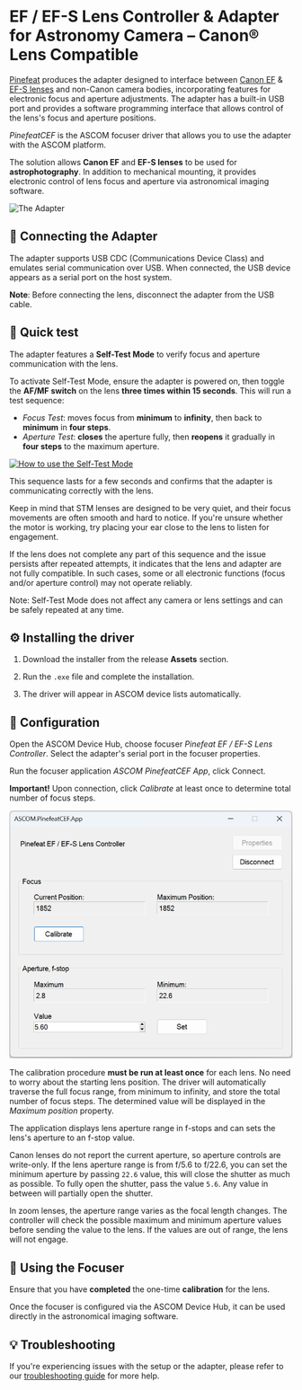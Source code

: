 

# EF / EF-S Lens Controller & Adapter for Astronomy Camera – Canon® Lens Compatible

[Pinefeat](https://www.pinefeat.co.uk) produces the adapter designed to interface between [Canon EF](https://www.canon.co.uk/store/ef-lenses/) & [EF-S lenses](https://www.canon.co.uk/store/ef-s-lenses/) and non-Canon camera bodies, incorporating features for electronic focus and aperture adjustments. The adapter has a built-in USB port and provides a software programming interface that allows control of the lens's focus and aperture positions.

_PinefeatCEF_ is the ASCOM focuser driver that allows you to use the adapter with the ASCOM platform. 

The solution allows **Canon EF** and **EF-S lenses** to be used for **astrophotography**. In addition to mechanical mounting, it provides electronic control of lens focus and aperture via astronomical imaging software.

![The Adapter](https://docs.pinefeat.co.uk/cef135-product-image-M42-astro.jpg)

## 🔗 Connecting the Adapter

The adapter supports USB CDC (Communications Device Class) and emulates serial communication over USB. When connected, the USB device appears as a serial port on the host system.

**Note**: Before connecting the lens, disconnect the adapter from the USB cable.

## 🧪 Quick test

The adapter features a **Self-Test Mode** to verify focus and aperture communication with the lens.

To activate Self-Test Mode, ensure the adapter is powered on, then toggle the **AF/MF switch** on the lens **three times within 15 seconds**. This will run a test sequence:
- _Focus Test_: moves focus from **minimum** to **infinity**, then back to **minimum** in **four steps**.
- _Aperture Test_: **closes** the aperture fully, then **reopens** it gradually in **four steps** to the maximum aperture.

[![How to use the Self-Test Mode](https://docs.pinefeat.co.uk/cef-self-test-demo.jpg)](https://youtu.be/-aLFMjMSr5M)

This sequence lasts for a few seconds and confirms that the adapter is communicating correctly with the lens.

Keep in mind that STM lenses are designed to be very quiet, and their focus movements are often smooth and hard to notice. If you're unsure whether the motor is working, try placing your ear close to the lens to listen for engagement.

If the lens does not complete any part of this sequence and the issue persists after repeated attempts, it indicates that the lens and adapter are not fully compatible. In such cases, some or all electronic functions (focus and/or aperture control) may not operate reliably.

Note: Self-Test Mode does not affect any camera or lens settings and can be safely repeated at any time.

## ⚙️ Installing the driver

1. Download the installer from the release **Assets** section.

2. Run the `.exe` file and complete the installation.

3. The driver will appear in ASCOM device lists automatically.

## 🔧 Configuration

Open the ASCOM Device Hub, choose focuser _Pinefeat EF / EF-S Lens Controller_. Select the adapter's serial port in the focuser properties.

Run the focuser application _ASCOM PinefeatCEF App_, click Connect.

**Important!** Upon connection, click _Calibrate_ at least once to determine total number of focus steps.

![Application](app.png)

The calibration procedure **must be run at least once** for each lens. No need to worry about the starting lens position. The driver will automatically traverse the full focus range, from minimum to infinity, and store the total number of focus steps. The determined value will be displayed in the _Maximum position_ property.

The application displays lens aperture range in f-stops and can sets the lens's aperture to an f-stop value. 

Canon lenses do not report the current aperture, so aperture controls are write-only. If the lens aperture range is from f/5.6 to f/22.6, you can set the minimum aperture by passing `22.6` value, this will close the shutter as much as possible. To fully open the shutter, pass the value `5.6`. Any value in between will partially open the shutter.

In zoom lenses, the aperture range varies as the focal length changes. The controller will check the possible maximum and minimum aperture values before sending the value to the lens. If the values are out of range, the lens will not engage.

## 🔭 Using the Focuser

Ensure that you have **completed** the one-time **calibration** for the lens.

Once the focuser is configured via the ASCOM Device Hub, it can be used directly in the astronomical imaging software.

## 💡 Troubleshooting

If you're experiencing issues with the setup or the adapter, please refer to our [troubleshooting guide](troubleshooting.md) for more help.
